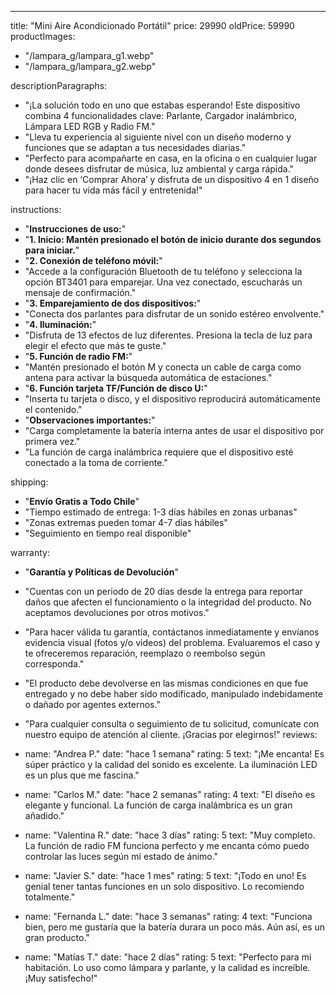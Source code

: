 ---
title: "Mini Aire Acondicionado Portátil"
price: 29990
oldPrice: 59990
productImages:
  - "/lampara_g/lampara_g1.webp"
  - "/lampara_g/lampara_g2.webp"

descriptionParagraphs:
  - "¡La solución todo en uno que estabas esperando! Este dispositivo combina 4 funcionalidades clave: Parlante, Cargador inalámbrico, Lámpara LED RGB y Radio FM."
  - "Lleva tu experiencia al siguiente nivel con un diseño moderno y funciones que se adaptan a tus necesidades diarias."
  - "Perfecto para acompañarte en casa, en la oficina o en cualquier lugar donde desees disfrutar de música, luz ambiental y carga rápida."
  - "¡Haz clic en ‘Comprar Ahora’ y disfruta de un dispositivo 4 en 1 diseño para hacer tu vida más fácil y entretenida!"

instructions:
  - "**Instrucciones de uso:**"
  - "**1. Inicio: Mantén presionado el botón de inicio durante dos segundos para iniciar.**"
  - "**2. Conexión de teléfono móvil:**"
  - "Accede a la configuración Bluetooth de tu teléfono y selecciona la opción BT3401 para emparejar. Una vez conectado, escucharás un mensaje de confirmación."
  - "**3. Emparejamiento de dos dispositivos:**"
  - "Conecta dos parlantes para disfrutar de un sonido estéreo envolvente."
  - "**4. Iluminación:**"
  - "Disfruta de 13 efectos de luz diferentes. Presiona la tecla de luz para elegir el efecto que más te guste."
  - "**5. Función de radio FM:**"
  - "Mantén presionado el botón M y conecta un cable de carga como antena para activar la búsqueda automática de estaciones."
  - "**6. Función tarjeta TF/Función de disco U:**"
  - "Inserta tu tarjeta o disco, y el dispositivo reproducirá automáticamente el contenido."
  - "**Observaciones importantes:**"
  - "Carga completamente la batería interna antes de usar el dispositivo por primera vez."
  - "La función de carga inalámbrica requiere que el dispositivo esté conectado a la toma de corriente."

shipping:
  - "**Envío Gratis a Todo Chile**"
  - "Tiempo estimado de entrega: 1-3 días hábiles en zonas urbanas"
  - "Zonas extremas pueden tomar 4-7 días hábiles"
  - "Seguimiento en tiempo real disponible"

warranty:
  - "**Garantía y Políticas de Devolución**"
  - "Cuentas con un periodo de 20 días desde la entrega para reportar daños que afecten el funcionamiento o la integridad del producto. No aceptamos devoluciones por otros motivos."
  - "Para hacer válida tu garantía, contáctanos inmediatamente y envíanos evidencia visual (fotos y/o videos) del problema. Evaluaremos el caso y te ofreceremos reparación, reemplazo o reembolso según corresponda."
  - "El producto debe devolverse en las mismas condiciones en que fue entregado y no debe haber sido modificado, manipulado indebidamente o dañado por agentes externos."
  - "Para cualquier consulta o seguimiento de tu solicitud, comunícate con nuestro equipo de atención al cliente. ¡Gracias por elegirnos!"
reviews:
  - name: "Andrea P."
    date: "hace 1 semana"
    rating: 5
    text: "¡Me encanta! Es súper práctico y la calidad del sonido es excelente. La iluminación LED es un plus que me fascina."

  - name: "Carlos M."
    date: "hace 2 semanas"
    rating: 4
    text: "El diseño es elegante y funcional. La función de carga inalámbrica es un gran añadido."

  - name: "Valentina R."
    date: "hace 3 días"
    rating: 5
    text: "Muy completo. La función de radio FM funciona perfecto y me encanta cómo puedo controlar las luces según mi estado de ánimo."

  - name: "Javier S."
    date: "hace 1 mes"
    rating: 5
    text: "¡Todo en uno! Es genial tener tantas funciones en un solo dispositivo. Lo recomiendo totalmente."

  - name: "Fernanda L."
    date: "hace 3 semanas"
    rating: 4
    text: "Funciona bien, pero me gustaría que la batería durara un poco más. Aún así, es un gran producto."

  - name: "Matías T."
    date: "hace 2 días"
    rating: 5
    text: "Perfecto para mi habitación. Lo uso como lámpara y parlante, y la calidad es increíble. ¡Muy satisfecho!"
